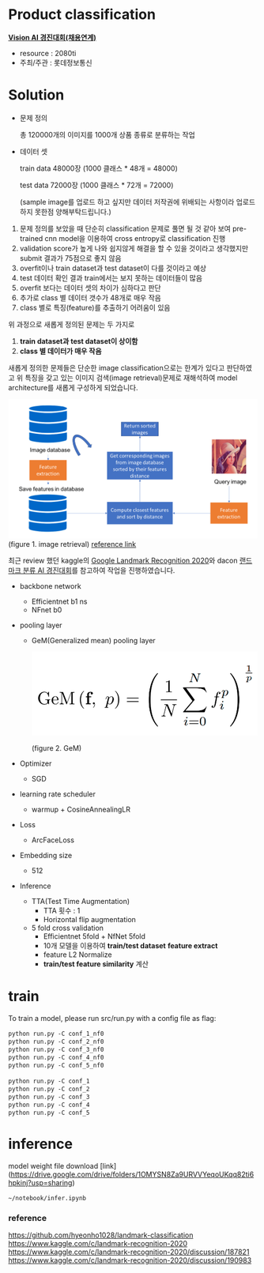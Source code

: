 # Product classification
**[Vision AI 경진대회(채용연계)](https://megaproduct.lotte.net/competitionSummary/6)**
- resource : 2080ti
- 주최/주관 : 롯데정보통신


# Solution


- 문제 정의

    총 120000개의 이미지를 1000개 상품 종류로 분류하는 작업

- 데이터 셋

    train data 48000장 (1000 클래스 * 48개 = 48000)

    test data 72000장 (1000 클래스 * 72개 = 72000)

    (sample image를 업로드 하고 싶지만 데이터 저작권에 위배되는 사항이라 업로드하지 못한점 양해부탁드립니다.)

1. 문제 정의를 보았을 때 단순히 classification 문제로 풀면 될 것 같아 보여 pre-trained cnn model을 이용하여 cross entropy로 classification 진행
2. validation score가 높게 나와 쉽지않게 해결을 할 수 있을 것이라고 생각했지만 submit 결과가 75점으로 좋지 않음
3. overfit이나 train dataset과 test dataset이 다를 것이라고 예상
4. test 데이터 확인 결과 train에서는 보지 못하는 데이터들이 많음
5. overfit 보다는 데이터 셋의 차이가 심하다고 판단
6. 추가로 class 별 데이터 갯수가 48개로 매우 작음
7. class 별로 특징(feature)를 추출하기 어려움이 있음

위 과정으로 새롭게 정의된 문제는 두 가지로 

1. **train dataset과 test dataset이 상이함**
2. **class 별 데이터가 매우 작음** 

 

새롭게 정의한 문제들은 단순한 image classification으로는 한계가 있다고 판단하였고 위 특징을 갖고 있는 이미지 검색(image retrieval)문제로 재해석하여 model architecture를 새롭게 구성하게 되었습니다.

![imgs/Untitled.png](imgs/Untitled.png)
(figure 1. image retrieval) 
[reference link](https://medium.com/sicara/keras-tutorial-content-based-image-retrieval-convolutional-denoising-autoencoder-dc91450cc511)

최근 review 했던 kaggle의 [Google Landmark Recognition 2020](https://www.kaggle.com/c/landmark-recognition-2020/rules)와 dacon [랜드마크 분류 AI 경진대회](https://dacon.io/competitions/official/235585/overview/description/)를 참고하여 작업을 진행하였습니다.

- backbone network
    - Efficientnet b1 ns
    - NFnet b0
- pooling layer
    - GeM(Generalized mean) pooling layer

        ![(imgs/Untitled%201.png](imgs/Untitled%201.png)
        
        (figure 2. GeM)

- Optimizer
    - SGD
- learning rate scheduler
    - warmup + CosineAnnealingLR
- Loss
    - ArcFaceLoss
- Embedding size
    - 512
- Inference
    - TTA(Test Time Augmentation)
        - TTA 횟수 : 1
        - Horizontal flip augmentation
    - 5 fold cross validation
        - Efficientnet 5fold + NfNet 5fold
        - 10개 모델을 이용하여 **train/test dataset** **feature extract**
        - feature L2 Normalize
        - **train/test feature similarity** 계산

# train
To train a model, please run src/run.py with a config file as flag:
```
python run.py -C conf_1_nf0
python run.py -C conf_2_nf0
python run.py -C conf_3_nf0
python run.py -C conf_4_nf0
python run.py -C conf_5_nf0

python run.py -C conf_1
python run.py -C conf_2
python run.py -C conf_3
python run.py -C conf_4
python run.py -C conf_5

```

# inference
model weight file download [link] (https://drive.google.com/drive/folders/1OMYSN8Za9URVVYeqoUKqq82ti6hpkinj?usp=sharing)
```
~/notebook/infer.ipynb
```


### reference
https://github.com/hyeonho1028/landmark-classification \
https://www.kaggle.com/c/landmark-recognition-2020 \
https://www.kaggle.com/c/landmark-recognition-2020/discussion/187821 \
https://www.kaggle.com/c/landmark-recognition-2020/discussion/190983
